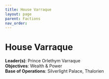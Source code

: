 ```yaml
---
title: House Varraque
layout: page
parent: Factions
nav_order: 
---
```


# House Varraque  
**Leader(s)**: Prince Orlethym Varraque  
**Objectives**: Wealth & Power  
**Base of Operations**: Silverlight   Palace, Thalorien
